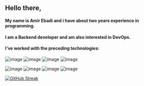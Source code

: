 ## Hello there, <br>
#### My name is Amir Ebadi and i have about two years experience in programming.<br>
#### I am a Backend developer and am also interested in DevOps.<br>
#### I've worked with the preceding technologies:<br>
![image](https://user-images.githubusercontent.com/98741800/205612346-d3acc579-16b5-4ac0-8f68-b400b865fc27.png)
![image](https://user-images.githubusercontent.com/98741800/205612772-593c45cf-4ca5-406a-a51d-c7ec75f0dbdf.png)
![image](https://user-images.githubusercontent.com/98741800/205613934-ec708126-6e8e-4dc1-a2f2-5f80a8803941.png)
![image](https://user-images.githubusercontent.com/98741800/205613509-357e4ef5-bffb-468a-b147-cbed2e014d93.png)
<br>

![image](https://user-images.githubusercontent.com/98741800/205614225-d491c39f-d297-4d12-bc66-969e8020f96f.png)
![image](https://user-images.githubusercontent.com/98741800/205614405-a2e74181-6d1b-4bfb-a178-74f81ef7d57c.png)
![image](https://user-images.githubusercontent.com/98741800/205614756-cacb0415-0d21-4c26-911b-d3e8007a8722.png)
![image](https://user-images.githubusercontent.com/98741800/205615171-cfe480d2-8c57-4e3c-bc92-31fdd749a8a6.png)


[![GitHub Streak](http://github-readme-streak-stats.herokuapp.com?user=amiirebadi&theme=merko&border_radius=7&mode=weekly)](https://git.io/streak-stats)
